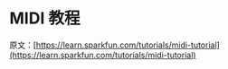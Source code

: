 # MIDI 教程

原文：[https://learn.sparkfun.com/tutorials/midi-tutorial](https://learn.sparkfun.com/tutorials/midi-tutorial)